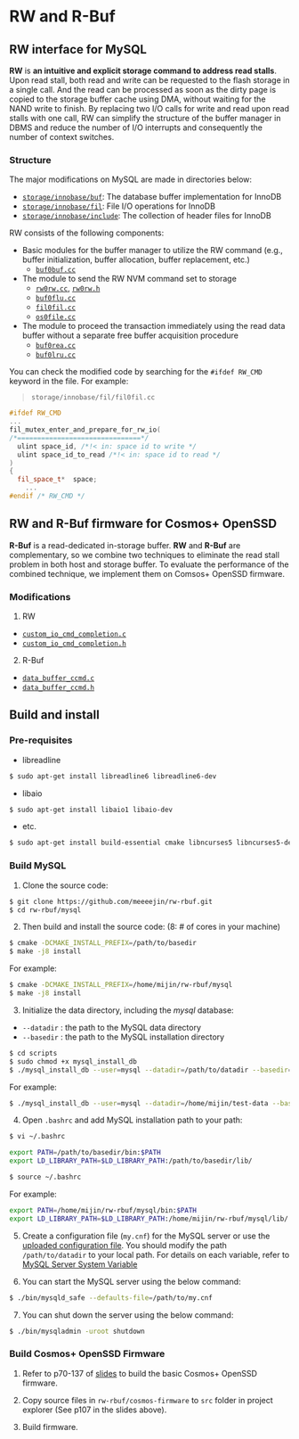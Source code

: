 # RW and R-Buf

## RW interface for MySQL

**RW** is **an intuitive and explicit storage command to address read stalls**. Upon read stall, both read and write can be requested to the flash storage in a single call. And the read can be processed as soon as the dirty page is copied to the storage buffer cache using DMA, without waiting for the NAND write to finish. By replacing two I/O calls for write and read upon read stalls with one call, RW can simplify the structure of the buffer manager in DBMS and reduce the number of I/O interrupts and consequently the number of context switches.

### Structure

The major modifications on MySQL are made in directories below:

- [`storage/innobase/buf`](mysql/storage/innobase/buf): The database buffer implementation for InnoDB
- [`storage/innobase/fil`](mysql/storage/innobase/fil): File I/O operations for InnoDB
- [`storage/innobase/include`](mysql/storage/innobase/include): The collection of header files for InnoDB

RW consists of the following components:

- Basic modules for the buffer manager to utilize the RW command (e.g., buffer initialization, buffer allocation, buffer replacement, etc.)
  - [`buf0buf.cc`](mysql/storage/innobase/buf/buf0buf.cc)
- The module to send the RW NVM command set to storage
  - [`rw0rw.cc`](mysql/storage/innobase/rw/rw0rw.cc), [`rw0rw.h`](mysql/storage/innobase/include/rw0rw.h)
  - [`buf0flu.cc`](mysql/storage/innobase/buf/buf0flu.cc)
  - [`fil0fil.cc`](mysql/storage/innobase/fil/fil0fil.cc)
  - [`os0file.cc`](mysql/storage/innobase/os/os0file.cc)
- The module to proceed the transaction immediately using the read data buffer without a separate free buffer acquisition procedure
  - [`buf0rea.cc`](mysql/storage/innobase/buf/buf0rea.cc)
  - [`buf0lru.cc`](mysql/storage/innobase/buf/buf0lru.cc)

You can check the modified code by searching for the `#ifdef RW_CMD` keyword in the file. For example:

> `storage/innobase/fil/fil0fil.cc`

```cpp
#ifdef RW_CMD
...
fil_mutex_enter_and_prepare_for_rw_io(
/*===============================*/
  ulint space_id, /*!< in: space id to write */
  ulint space_id_to_read /*!< in: space id to read */
)
{
  fil_space_t*  space;
    ...
#endif /* RW_CMD */
```

## RW and R-Buf firmware for Cosmos+ OpenSSD

**R-Buf** is a read-dedicated in-storage buffer. **RW** and **R-Buf** are complementary, so we combine two techniques to eliminate the read stall problem in both host and storage buffer. To evaluate the performance of the combined technique, we implement them on Comsos+ OpenSSD firmware.

### Modifications

1. RW

- [`custom_io_cmd_completion.c`](cosmos-firmware/custom_io_cmd_completion.c)
- [`custom_io_cmd_completion.h`](cosmos-firmware/custom_io_cmd_completion.h)

2. R-Buf

- [`data_buffer_ccmd.c`](cosmos-firmware/data_buffer_ccmd.c)
- [`data_buffer_ccmd.h`](cosmos-firmware/data_buffer_ccmd.h)

## Build and install

### Pre-requisites

- libreadline

```bash
$ sudo apt-get install libreadline6 libreadline6-dev
```

- libaio

```bash
$ sudo apt-get install libaio1 libaio-dev
```

- etc.

```bash
$ sudo apt-get install build-essential cmake libncurses5 libncurses5-dev bison
```

### Build MySQL

1. Clone the source code: 

```bash
$ git clone https://github.com/meeeejin/rw-rbuf.git
$ cd rw-rbuf/mysql
```

2. Then build and install the source code:
(8: # of cores in your machine)

```bash
$ cmake -DCMAKE_INSTALL_PREFIX=/path/to/basedir
$ make -j8 install
```

For example:

```bash
$ cmake -DCMAKE_INSTALL_PREFIX=/home/mijin/rw-rbuf/mysql
$ make -j8 install
```

3. Initialize the data directory, including the *mysql* database:
- `--datadir` : the path to the MySQL data directory
- `--basedir` : the path to the MySQL installation directory

```bash
$ cd scripts
$ sudo chmod +x mysql_install_db
$ ./mysql_install_db --user=mysql --datadir=/path/to/datadir --basedir=/path/to/basedir
```

For example:

```bash
$ ./mysql_install_db --user=mysql --datadir=/home/mijin/test-data --basedir=/home/mijin/rw-rbuf/mysql
```

4. Open `.bashrc` and add MySQL installation path to your path:

```bash
$ vi ~/.bashrc

export PATH=/path/to/basedir/bin:$PATH
export LD_LIBRARY_PATH=$LD_LIBRARY_PATH:/path/to/basedir/lib/

$ source ~/.bashrc
```

For example:

```bash
export PATH=/home/mijin/rw-rbuf/mysql/bin:$PATH
export LD_LIBRARY_PATH=$LD_LIBRARY_PATH:/home/mijin/rw-rbuf/mysql/lib/
```

5. Create a configuration file (`my.cnf`) for the MySQL server or use the [uploaded configuration file](mysql/my.cnf). You should modify the path `/path/to/datadir` to your local path. For details on each variable, refer to [MySQL Server System Variable](https://dev.mysql.com/doc/refman/5.6/en/server-system-variable-reference.html)

6. You can start the MySQL server using the below command:

```bash
$ ./bin/mysqld_safe --defaults-file=/path/to/my.cnf
```

7. You can shut down the server using the below command:

```bash
$ ./bin/mysqladmin -uroot shutdown
```

### Build Cosmos+ OpenSSD Firmware

1. Refer to p70-137 of [slides](http://crztech.iptime.org:8080/Release/OpenSSD/Cosmos-plus-OpenSSD/Cosmos%2B%20OpenSSD%202017%20Tutorial.pdf) to build the basic Cosmos+ OpenSSD firmware.

2. Copy source files in `rw-rbuf/cosmos-firmware` to `src` folder in project explorer (See p107 in the slides above).

3. Build firmware.
